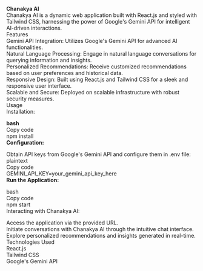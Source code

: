 
<b>Chanakya AI</b>
</br>
Chanakya AI is a dynamic web application built with React.js and styled with Tailwind CSS, harnessing the power of Google's Gemini API for intelligent AI-driven interactions.
</br>
Features
</br>
Gemini API Integration: Utilizes Google's Gemini API for advanced AI functionalities.
</br>
Natural Language Processing: Engage in natural language conversations for querying information and insights.
</br>
Personalized Recommendations: Receive customized recommendations based on user preferences and historical data.
</br>
Responsive Design: Built using React.js and Tailwind CSS for a sleek and responsive user interface.
</br>
Scalable and Secure: Deployed on scalable infrastructure with robust security measures.
</br>
Usage
</br>
Installation:
</br>

<b>bash</b>
</br>
Copy code
</br>
npm install
</br>
<b>Configuration:</b>
</br>

Obtain API keys from Google's Gemini API and configure them in .env file:
</br>
plaintext
</br>
Copy code
</br>
GEMINI_API_KEY=your_gemini_api_key_here
</br>
<b>Run the Application:</b>
</br>

bash
</br>
Copy code
</br>
npm start
</br>
Interacting with Chanakya AI:
</br>

Access the application via the provided URL.
</br>
Initiate conversations with Chanakya AI through the intuitive chat interface.
</br>
Explore personalized recommendations and insights generated in real-time.
</br>
Technologies Used
</br>
React.js
</br>
Tailwind CSS
</br>
Google's Gemini API
